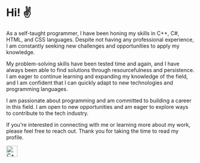 <h1>Hi! ✌</h1>

<p>As a self-taught programmer, I have been honing my skills in C++, C#, HTML, and CSS languages. Despite not having any
    professional experience, I am constantly seeking new challenges and opportunities to apply my knowledge.</p>

<p></p>My problem-solving skills have been tested time and again, and I have always been able to find solutions through
resourcefulness and persistence. I am eager to continue learning and expanding my knowledge of the field, and I am
confident that I can quickly adapt to new technologies and programming languages.</p>

<p></p>I am passionate about programming and am committed to building a career in this field. I am open to new
opportunities and am eager to explore ways to contribute to the tech industry.</p>

<p></p>If you're interested in connecting with me or learning more about my work, please feel free to reach out. Thank
you
for taking the time to read my profile.</p>

<img align="left" alt="C++" width="30px" style="padding-right:10px;" src="https://cdn.jsdelivr.net/gh/devicons/devicon/icons/cplusplus/cplusplus-line.svg" />
